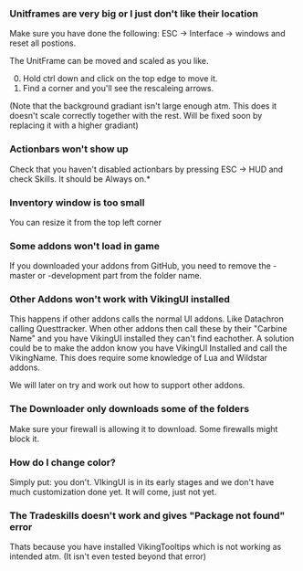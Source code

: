 ### Unitframes are very big or I just don't like their location
Make sure you have done the following:  ESC -> Interface -> windows and reset all postions. 

The UnitFrame can be moved and scaled as you like. 

0. Hold ctrl down and click on the top edge to move it.
1. Find a corner and you'll see the rescaleing arrows. 

(Note that the background gradiant isn't large enough atm. This does it doesn't scale correctly together with the rest. Will be fixed soon by replacing it with a higher gradiant)
### Actionbars won't show up
Check that you haven't disabled actionbars by pressing ESC -> HUD and check Skills. It should be Always on.*

### Inventory window is too small
You can resize it from the top left corner 

### Some addons won't load in game
If you downloaded your addons from GitHub, you need to remove the -master or -development part from the folder name.

### Other Addons won't work with VikingUI installed
This happens if other addons calls the normal UI addons. Like Datachron calling Questtracker. When other addons then call these by their "Carbine Name" and you have VikingUI installed they can't find eachother. A solution could be to make the addon know you have VikingUI Installed and call the VikingName. This does require some knowledge of Lua and Wildstar addons.

We will later on try and work out how to support other addons.

### The Downloader only downloads some of the folders
Make sure your firewall is allowing it to download. Some firewalls might block it.

### How do I change color?
Simply put: you don't. VIkingUI is in its early stages and we don't have much customization done yet. It will come, just not yet.

### The Tradeskills doesn't work and gives "Package not found" error
Thats because you have installed VikingTooltips which is not working as intended atm. (It isn't even tested beyond that error)
